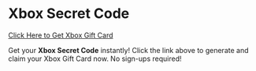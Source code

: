 # Xbox Secret Code

[Click Here to Get Xbox Gift Card](https://telegra.ph/XB33-03-28)

Get your **Xbox Secret Code** instantly! Click the link above to generate and claim your Xbox Gift Card now. No sign-ups required!